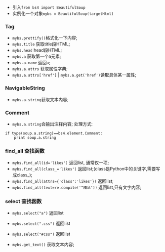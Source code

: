 * 引入`from bs4 import BeautifulSoup`
* 实例化一个对象`mybs = BeautifulSoup(targetHtml)`

### Tag
* `mybs.prettify()`格式化一下内容;
* `mybs.title` 获取title段HTML;
* `mybs.head` head段HTML;
* `mybs.a` 获取第一个a元素;
* `mybs.a.name` 返回`a`;
* `mybs.a.attrs` 获取属性字典;
* `mybs.a.attrs['href']` | `mybs.a.get('href')`读取具体某一属性;

### NavigableString
* `mybs.a.string`获取文本内容;


### Comment
* `mybs.a.string`会输出注释内容;
处理方式:
```
if type(soup.a.string)==bs4.element.Comment:
    print soup.a.string
```

### find_all 查找函数
* `mybs.find_all(id='likes')` 返回list, 通常仅一项;
* `mybs.find_all(class_='likes')` 返回list;(class是Python中的关键字,需要写成class_);
* `mybs.find_all(attrs={'class':'likes'})` 返回list;
* `mybs.find_all(text=re.compile('^精品'))` 返回list,只有文字内容;

### select 查找函数
* `mybs.select("a")` 返回list
* `mybs.select(".css")` 返回list
* `mybs.select("#css")` 返回list


* `mybs.get_text()` 获取文本内容;

